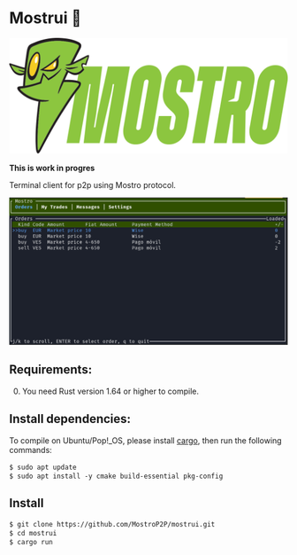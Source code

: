 # Mostrui 🧌

![Mostro-logo](static/logo.png)

**This is work in progres**

Terminal client for p2p using Mostro protocol.

![tui](static/mostrui.png)

## Requirements:

0. You need Rust version 1.64 or higher to compile.

## Install dependencies:

To compile on Ubuntu/Pop!\_OS, please install [cargo](https://www.rust-lang.org/tools/install), then run the following commands:

```
$ sudo apt update
$ sudo apt install -y cmake build-essential pkg-config
```

## Install

```
$ git clone https://github.com/MostroP2P/mostrui.git
$ cd mostrui
$ cargo run
```
